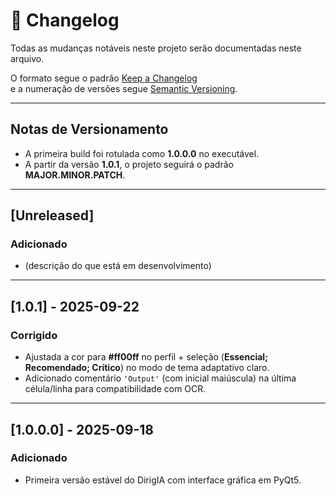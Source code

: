 # 📜 Changelog
Todas as mudanças notáveis neste projeto serão documentadas neste arquivo.

O formato segue o padrão [Keep a Changelog](https://keepachangelog.com/pt-BR/1.0.0/)  
e a numeração de versões segue [Semantic Versioning](https://semver.org/lang/pt-BR/).

---

## Notas de Versionamento
- A primeira build foi rotulada como **1.0.0.0** no executável.
- A partir da versão **1.0.1**, o projeto seguirá o padrão **MAJOR.MINOR.PATCH**.

---

## [Unreleased]
### Adicionado
- (descrição do que está em desenvolvimento)

---

## [1.0.1] - 2025-09-22
### Corrigido
- Ajustada a cor para **#ff00ff** no perfil + seleção (**Essencial; Recomendado; Crítico**) no modo de tema adaptativo claro.
- Adicionado comentário `'Output'` (com inicial maiúscula) na última célula/linha para compatibilidade com OCR.

---

## [1.0.0.0] - 2025-09-18
### Adicionado
- Primeira versão estável do DirigIA com interface gráfica em PyQt5.

